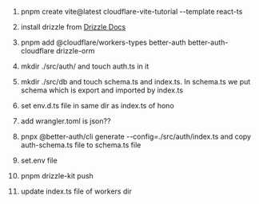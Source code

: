 1) pnpm create vite@latest cloudflare-vite-tutorial --template react-ts

2) install drizzle from [Drizzle Docs](https://orm.drizzle.team/docs/get-started/d1-new)
3) pnpm add @cloudflare/workers-types better-auth better-auth-cloudflare drizzle-orm
4) mkdir ./src/auth/ and touch auth.ts in it
5) mkdir ./src/db and touch schema.ts and index.ts. In schema.ts we put schema which is export and imported by index.ts
6) set env.d.ts file in same dir as index.ts of hono
7) add wrangler.toml is json??
8) pnpx @better-auth/cli generate --config=./src/auth/index.ts and copy auth-schema.ts file to schema.ts file
9) set.env file
10) pnpm drizzle-kit push
12) update index.ts file of workers dir



